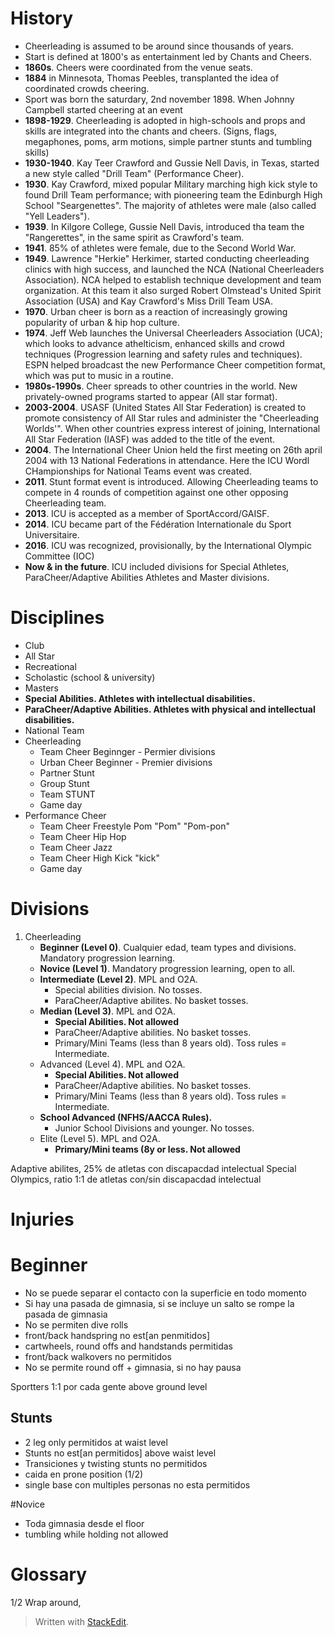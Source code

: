 
# History
- Cheerleading is assumed to be around since thousands of years.
- Start is defined at 1800's as entertainment led by Chants and Cheers.
- **1860s**. Cheers were coordinated from the venue seats.
- **1884** in Minnesota, Thomas Peebles, transplanted the idea of coordinated crowds cheering.
- Sport was born the saturdary, 2nd november 1898. When Johnny Campbell started cheering at an event
- **1898-1929**. Cheerleading is adopted in high-schools and props and skills are integrated into the chants and cheers. (Signs, flags, megaphones, poms, arm motions, simple partner stunts and tumbling skills)
- **1930-1940**. Kay Teer Crawford and Gussie Nell Davis, in Texas, started a new style called "Drill Team" (Performance Cheer).
- **1930**. Kay Crawford, mixed popular Military marching high kick style to found Drill Team performance; with pioneering team the Edinburgh High School "Seargenettes". The majority of athletes were male (also called "Yell Leaders").
- **1939**. In Kilgore College, Gussie Nell Davis, introduced tha team the "Rangerettes", in the same spirit as Crawford's team.
- **1941**. 85% of athletes were female, due to the Second World War.
- **1949**. Lawrence "Herkie" Herkimer, started conducting cheerleading clinics with high success, and launched the NCA (National Cheerleaders Association). NCA helped to establish technique development and team organization. At this team it also surged Robert Olmstead's United Spirit Association (USA) and Kay Crawford's Miss Drill Team USA.
- **1970**. Urban cheer is born as a reaction of increasingly growing popularity of urban & hip hop culture.
- **1974**. Jeff Web launches the Universal Cheerleaders Association (UCA); which looks to advance athelticism, enhanced skills and crowd techniques (Progression learning and safety rules and techniques). ESPN helped broadcast the new Performance Cheer competition format, which was put to music in a routine. 
- **1980s-1990s**. Cheer spreads to other countries in the world. New privately-owned programs started to appear (All star format).
- **2003-2004**. USASF (United States All Star Federation) is created to promote consistency of All Star rules and administer the "Cheerleading Worlds'". When other countries express interest of joining, International All Star Federation (IASF) was added to the title of the event.
- **2004**. The International Cheer Union held the first meeting on 26th april 2004 with 13 National Federations in attendance. Here the ICU Wordl CHampionships for National Teams event was created.
- **2011**. Stunt format event is introduced. Allowing Cheerleading teams to compete in 4 rounds of competition against one other opposing Cheerleading team.
- **2013**. ICU is accepted as a member of SportAccord/GAISF. 
- **2014**. ICU became part of the Fédération Internationale du Sport Universitaire.
- **2016**. ICU was recognized, provisionally, by the International Olympic Committee (IOC)
- **Now & in the future**. ICU included divisions for Special Athletes, ParaCheer/Adaptive Abilities Athletes and Master divisions.

# Disciplines
- Club
- All Star
- Recreational
- Scholastic (school & university)
- Masters
- **Special Abilities. Athletes with intellectual disabilities.**
- **ParaCheer/Adaptive Abilities. Athletes with physical and intellectual disabilities.**
- National Team
- Cheerleading 
	- Team Cheer Beginnger - Permier divisions
	- Urban Cheer Beginner - Premier divisions
	- Partner Stunt
	- Group Stunt
	- Team STUNT
	- Game day
- Performance Cheer
	- Team Cheer Freestyle Pom "Pom" "Pom-pon"
	- Team Cheer Hip Hop
	- Team Cheer Jazz
	- Team Cheer High Kick "kick"
	- Game day

# Divisions

1. Cheerleading
	- **Beginner (Level 0)**. Cualquier edad, team types and divisions. Mandatory progression learning.
	- **Novice (Level 1)**. Mandatory progression learning, open to all.
	- **Intermediate (Level 2)**. MPL and O2A.
		- Special abilities division. No tosses.
		- ParaCheer/Adaptive abilites. No basket tosses.
	- **Median (Level 3)**. MPL and O2A. 
		- **Special Abilities. Not allowed**
		- ParaCheer/Adaptive abilities. No basket tosses.
		- Primary/Mini Teams (less than 8 years old). Toss rules = Intermediate.
	- Advanced (Level 4). MPL and O2A.
		- **Special Abilities. Not allowed**
		- ParaCheer/Adaptive abilities. No basket tosses.
		- Primary/Mini Teams (less than 8 years old). Toss rules = Intermediate.
	- **School Advanced (NFHS/AACCA Rules).** 
		- Junior School Divisions and younger. No tosses.
	- Elite (Level 5). MPL and O2A. 
		- **Primary/Mini teams (8y or less. Not allowed**
	    
	

Adaptive abilites, 25% de atletas con discapacdad intelectual
Special Olympics, ratio 1:1 de atletas con/sin discapacdad intelectual


# Injuries



# Beginner

- No se puede separar el contacto con la superficie en todo momento
- Si hay una pasada de gimnasia, si se incluye un salto se rompe la pasada de gimnasia
- No se permiten dive rolls
- front/back handspring no est[an penmitidos]
- cartwheels, round offs and handstands permitidas
- front/back walkovers no permitidos
- No se permite round off + gimnasia, si no hay pausa

Sportters 1:1 por cada gente above ground level

## Stunts

- 2 leg only permitidos at waist level
- Stunts no est[an permitidos] above waist level
- Transiciones y twisting stunts no permitidos
- caida en prone position (1/2)
- single base con multiples personas no esta permitidos


#Novice 

- Toda gimnasia desde el floor
- tumbling while holding not allowed


# Glossary
1/2 Wrap around, 



> Written with [StackEdit](https://stackedit.io/).
<!--stackedit_data:
eyJoaXN0b3J5IjpbMTUwMDY5NDAxLC0yOTM5MTA1NjgsLTg5ND
kyNTM4Nyw2MzYwOTY5NjhdfQ==
-->